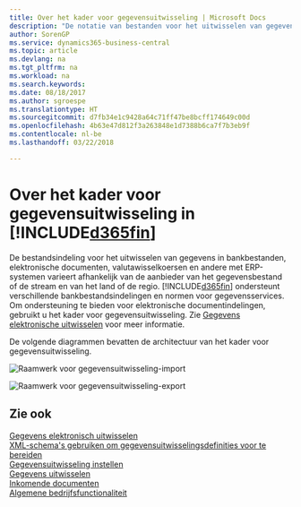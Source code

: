 ```yaml
---
title: Over het kader voor gegevensuitwisseling | Microsoft Docs
description: "De notatie van bestanden voor het uitwisselen van gegevens in de bankbestanden, elektronische documenten, valutawisselkoersen en andere met ERP-systemen variëren afhankelijk van de aanbieder van het gegevensbestand of de stream en van het land of de regio."
author: SorenGP
ms.service: dynamics365-business-central
ms.topic: article
ms.devlang: na
ms.tgt_pltfrm: na
ms.workload: na
ms.search.keywords: 
ms.date: 08/18/2017
ms.author: sgroespe
ms.translationtype: HT
ms.sourcegitcommit: d7fb34e1c9428a64c71ff47be8bcff174649c00d
ms.openlocfilehash: 4b63e47d812f3a263848e1d7388b6ca7f7b3eb9f
ms.contentlocale: nl-be
ms.lasthandoff: 03/22/2018

---
```

# <a name="about-the-data-exchange-framework-in-included365finincludesd365finmdmd"></a>Over het kader voor gegevensuitwisseling in [!INCLUDE[d365fin](includes/d365fin_md.md)]
De bestandsindeling voor het uitwisselen van gegevens in bankbestanden, elektronische documenten, valutawisselkoersen en andere met ERP-systemen varieert afhankelijk van de aanbieder van het gegevensbestand of de stream en van het land of de regio. [!INCLUDE[d365fin](includes/d365fin_md.md)] ondersteunt verschillende bankbestandsindelingen en normen voor gegevensservices. Om ondersteuning te bieden voor elektronische documentindelingen, gebruikt u het kader voor gegevensuitwisseling. Zie [Gegevens elektronische uitwisselen](across-data-exchange.md) voor meer informatie.    

 De volgende diagrammen bevatten de architectuur van het kader voor gegevensuitwisseling.  

 ![Raamwerk voor gegevensuitwisseling-import](media/across-data-exchange/dataexchangeframework_import.png)  

 ![Raamwerk voor gegevensuitwisseling-export](media/across-data-exchange/dataexchangeframework_export.png)  

## <a name="see-also"></a>Zie ook  
[Gegevens elektronisch uitwisselen](across-data-exchange.md)  
[XML-schema's gebruiken om gegevensuitwisselingsdefinities voor te bereiden](across-how-to-use-xml-schemas-to-prepare-data-exchange-definitions.md)  
[Gegevensuitwisseling instellen](across-set-up-data-exchange.md)  
[Gegevens uitwisselen](across-exchange-data.md)  
[Inkomende documenten](across-income-documents.md)  
[Algemene bedrijfsfunctionaliteit](ui-across-business-areas.md)  

